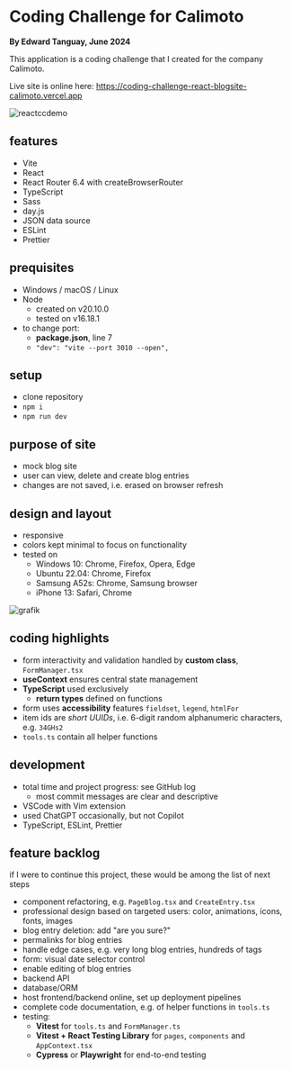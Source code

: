 # Coding Challenge for Calimoto
**By Edward Tanguay, June 2024**

This application is a coding challenge that I created for the company Calimoto.

Live site is online here: https://coding-challenge-react-blogsite-calimoto.vercel.app 

![reactccdemo](https://github.com/edwardtanguay/coding-challenge-react-blogsite-calimoto/assets/446574/d0c97f1b-567b-4b31-a437-acffc4196d14)

## features

- Vite
- React
- React Router 6.4 with createBrowserRouter
- TypeScript
- Sass
- day.js
- JSON data source
- ESLint
- Prettier

## prequisites

- Windows / macOS / Linux
- Node
  - created on v20.10.0
  - tested on v16.18.1
- to change port:
  - **package.json**, line 7
  - `"dev": "vite --port 3010 --open",`
    
## setup

- clone repository
- `npm i`
- `npm run dev`

## purpose of site

- mock blog site
- user can view, delete and create blog entries
- changes are not saved, i.e. erased on browser refresh

## design and layout

- responsive
- colors kept minimal to focus on functionality
- tested on
  - Windows 10: Chrome, Firefox, Opera, Edge
  - Ubuntu 22.04: Chrome, Firefox
  - Samsung A52s: Chrome, Samsung browser
  - iPhone 13: Safari, Chrome

![grafik](https://github.com/edwardtanguay/coding-challenge-react-blogsite-calimoto/assets/446574/df3707dc-5478-4b2d-b941-8de249e46b4f)

## coding highlights

- form interactivity and validation handled by **custom class**, `FormManager.tsx`
- **useContext** ensures central state management
- **TypeScript** used exclusively
  - **return types** defined on functions
- form uses **accessibility** features `fieldset`, `legend`, `htmlFor`
- item ids are *short UUIDs*, i.e. 6-digit random alphanumeric characters, e.g. `34GHs2`
- `tools.ts` contain all helper functions

## development

- total time and project progress: see GitHub log
  - most commit messages are clear and descriptive
- VSCode with Vim extension
- used ChatGPT occasionally, but not Copilot
- TypeScript, ESLint, Prettier

## feature backlog 

if I were to continue this project, these would be among the list of next steps

- component refactoring, e.g. `PageBlog.tsx` and `CreateEntry.tsx`
- professional design based on targeted users: color, animations, icons, fonts, images
- blog entry deletion: add "are you sure?"
- permalinks for blog entries
- handle edge cases, e.g. very long blog entries, hundreds of tags
- form: visual date selector control
- enable editing of blog entries
- backend API
- database/ORM
- host frontend/backend online, set up deployment pipelines
- complete code documentation, e.g. of helper functions in `tools.ts`
- testing:
  - **Vitest** for `tools.ts` and `FormManager.ts`
  - **Vitest + React Testing Library** for `pages`, `components` and `AppContext.tsx`
  - **Cypress** or **Playwright** for end-to-end testing

